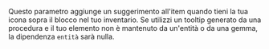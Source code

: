 Questo parametro aggiunge un suggerimento all'item quando tieni la tua icona sopra il blocco nel tuo inventario. Se utilizzi un tooltip generato da una procedura e il tuo elemento non è mantenuto da un'entità o da una gemma, la dipendenza `entità` sarà nulla.